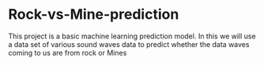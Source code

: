 # Rock-vs-Mine-prediction
This project is a basic machine learning prediction model. In this we will use a data set of various sound waves data to predict whether the data waves coming to us are from rock or Mines
